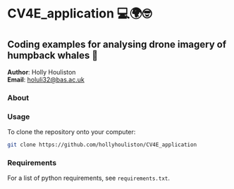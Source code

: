 # CV4E_application 💻🌍🤓
## Coding examples for analysing drone imagery of humpback whales 🐳

**Author**: Holly Houliston\
**Email**: holuli32@bas.ac.uk

### About


### Usage

To clone the repository onto your computer:
```bash
git clone https://github.com/hollyhouliston/CV4E_application
```

### Requirements

For a list of python requirements, see `requirements.txt`. 
